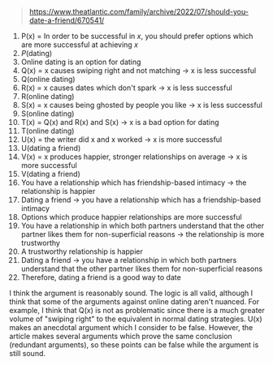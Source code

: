 > https://www.theatlantic.com/family/archive/2022/07/should-you-date-a-friend/670541/

1. P(x) = In order to be successful in $x$, you should prefer options which are more successful at achieving $x$
2. $P(\text{dating})$
3. Online dating is an option for dating
4. Q(x) = x causes swiping right and not matching -> x is less successful
5. Q(online dating)
6. R(x) = x causes dates which don't spark -> x is less successful
7. R(online dating)
8. S(x) = x causes being ghosted by people you like -> x is less successful
9. S(online dating)
10. T(x) = Q(x) and R(x) and S(x) -> x is a bad option for dating
11. T(online dating)
12. U(x) = the writer did x and x worked -> x is more successful
13. U(dating a friend)
14. V(x) = x produces happier, stronger relationships on average -> x is more successful
15. V(dating a friend)
16. You have a relationship which has friendship-based intimacy -> the relationship is happier
17. Dating a friend -> you have a relationship which has a friendship-based intimacy
18. Options which produce happier relationships are more successful
19. You have a relationship in which both partners understand that the other partner likes them for non-superficial reasons -> the relationship is more trustworthy
20. A trustworthy relationship is happier
21. Dating a friend -> you have a relationship in which both partners understand that the other partner likes them for non-superficial reasons
23. Therefore, dating a friend is a good way to date

I think the argument is reasonably sound. The logic is all valid, although I think that some of the arguments against online dating aren't nuanced. For example, I think that Q(x) is not as problematic since there is a much greater volume of "swiping right" to the equivalent in normal dating strategies. U(x) makes an anecdotal argument which I consider to be false. However, the article makes several arguments which prove the same conclusion (redundant arguments), so these points can be false while the argument is still sound.